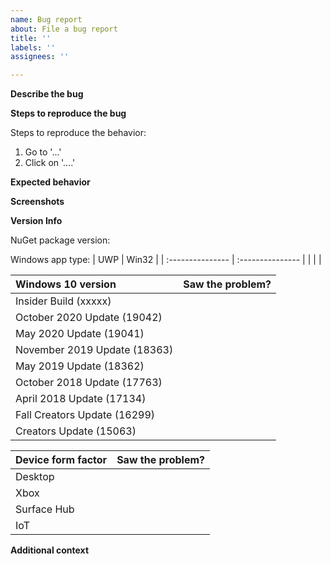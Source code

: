 ```yaml
---
name: Bug report
about: File a bug report
title: ''
labels: ''
assignees: ''

---
```


**Describe the bug**
<!-- Please enter a short, clear description of the bug -->
<!-- For bugs related to UWP or the app models, please open a bug on the Project Reunion repository: https://github.com/microsoft/ProjectReunion -->

**Steps to reproduce the bug**
<!-- Please provide any required setup and steps to reproduce the behavior -->
Steps to reproduce the behavior:
1. Go to '...'
2. Click on '....'

**Expected behavior**
<!-- Please provide a description of what you expected to happen-->

**Screenshots**
<!-- If applicable, add screenshots here to help explain your problem -->

**Version Info**
<!-- Please enter your WinUI NuGet package version, Windows app type (when using WinUI 3+), OS version(s), and form factor(s) -->

NuGet package version: 
<!-- 
Examples
[Microsoft.UI.Xaml 2.4.0]
[Microsoft.UI.Xaml 2.5.0]
[Microsoft.UI.Xaml.2.6.0-prerelease.210430001]
[Microsoft.UI.Xaml 2.6.0]
[Microsoft.WinUI 3.0.0-preview4.210210.4] 
[WinUI 3 - Project Reunion 0.5 Preview: 0.5.0-prerelease] 
[WinUI 3 - Project Reunion 0.5: 0.5.0] 
[WinUI 3 - Project Reunion 0.5: 0.5.7] 
[WinUI 3 - Project Reunion 0.8 Preview: 0.8.0-preview] 
[WinUI 3 - Windows App SDK 0.8: 0.8.0] If you're seeing your issue in older previews of WinUI 3, please try this release.
-->

<!-- If you are using WinUI 3, please specify for which Windows app type you have encountered the issue. Leave blank if you didn't try that app type. -->
Windows app type:
| UWP              | Win32            |
| :--------------- | :--------------- |
| <!-- Yes/No? --> | <!-- Yes/No? --> |

<!-- Which Windows versions did you see the issue on? Leave blank if you didn't try that version. -->
| Windows 10 version                  | Saw the problem? |
| :--------------------------------- | :-------------------- |
| Insider Build (xxxxx)              | <!-- Yes/No? -->   |
| October 2020 Update (19042)        | <!-- Yes/No? -->   |
| May 2020 Update (19041)            | <!-- Yes/No? -->   |
| November 2019 Update (18363)       | <!-- Yes/No? -->   |
| May 2019 Update (18362)            | <!-- Yes/No? -->   |
| October 2018 Update (17763)        | <!-- Yes/No? -->   |
| April 2018 Update (17134)          | <!-- Yes/No? -->   |
| Fall Creators Update (16299)       | <!-- Yes/No? -->   |
| Creators Update (15063)            | <!-- Yes/No? -->   |

<!-- Which device form factors did you see the issue on? Leave blank if you didn't try that device. -->
| Device form factor | Saw the problem? |
| :----------------- | :--------------- |
| Desktop            | <!-- Yes/No? --> |
| Xbox               | <!-- Yes/No? --> |
| Surface Hub        | <!-- Yes/No? --> |
| IoT                | <!-- Yes/No? --> |


**Additional context**
<!-- Enter any other applicable info here -->
